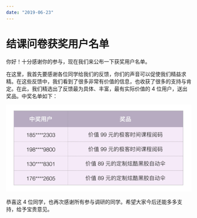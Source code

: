 ```yaml
---
date: "2019-06-23"
---  
```

      
# 结课问卷获奖用户名单
你好！十分感谢你的参与，现在我们来公布一下获奖用户名单。

在这里，我首先要感谢各位同学给我们的反馈，你们的声音可以促使我们精益求精。在这些反馈中，我们看到了很多非常有价值的信息，也收获了很多的支持与肯定。在此，我们精选出了反馈最为具体、丰富，最有实际价值的 4 位用户，送出奖品。中奖名单如下：

![](./httpsstatic001geekbangorgresourceimagea1c1a19e8fd4dyyfa3fda44c1203c719bec1.jpg)

恭喜这 4 位同学，也再次感谢所有参与调研的同学。希望大家今后还能多多支持，给予宝贵意见。

<!-- [[[read_end]]] -->